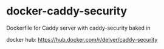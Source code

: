# docker-caddy-security
Dockerfile for Caddy server with caddy-security baked in

docker hub:
https://hub.docker.com/r/delver/caddy-security
